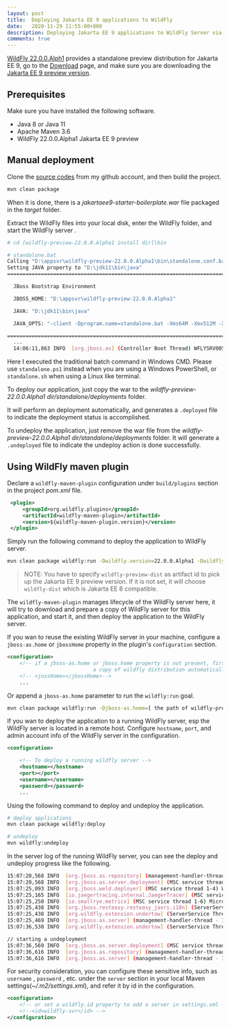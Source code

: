 ```yaml
---
layout: post
title:  Deploying Jakarta EE 9 applications to WildFly 
date:   2020-11-29 11:55:00+800
description: Deploying Jakarta EE 9 applications to WildFly Server via WildFly maven plugin.
comments: true
---
```



[WildFly 22.0.0.Alph1](https://www.wildfly.org/) provides a standalone preview distribution for Jakarta EE 9, go to the [Download](https://www.wildfly.org/downloads/) page, and make sure you are downloading the [Jakarta EE 9 preview version](https://download.jboss.org/wildfly/22.0.0.Alpha1/wildfly-preview-22.0.0.Alpha1.zip).

## Prerequisites 

Make sure you have installed the following software.
* Java 8 or Java 11 
* Apache Maven 3.6
* WildFly 22.0.0.Alpha1 Jakarta EE 9 preview

## Manual deployment

Clone the [source codes](https://github.com/hantsy/jakartaee9-starter-boilerplate) from my github account, and  then build the project.

```bash
mvn clean package
```

When it is done, there is a *jakartaee9-starter-boilerplate.war* file packaged in the *target* folder.

Extract the WildFly files into your local disk, enter the WildFly folder, and start the WildFly server .

```bash
# cd [wildfly-preview-22.0.0.Alpha1 install dir]\bin

# standalone.bat
Calling "D:\appsvr\wildfly-preview-22.0.0.Alpha1\bin\standalone.conf.bat"
Setting JAVA property to "D:\jdk11\bin\java"
===============================================================================

  JBoss Bootstrap Environment

  JBOSS_HOME: "D:\appsvr\wildfly-preview-22.0.0.Alpha1"

  JAVA: "D:\jdk11\bin\java"

  JAVA_OPTS: "-client -Dprogram.name=standalone.bat -Xms64M -Xmx512M -XX:MetaspaceSize=96M -XX:MaxMetaspaceSize=256m -Djava.net.preferIPv4Stack=true -Djboss.modules.system.pkgs=org.jboss.byteman  --add-exports=java.base/sun.nio.ch=ALL-UNNAMED --add-exports=jdk.unsupported/sun.misc=ALL-UNNAMED --add-exports=jdk.unsupported/sun.reflect=ALL-UNNAMED"

===============================================================================
  ...
  14:06:11,863 INFO  [org.jboss.as] (Controller Boot Thread) WFLYSRV0051: Admin console listening on http://127.0.0.1:9990
```

Here I executed the traditional batch command in Windows CMD. Please use `standalone.ps1` instead when you are using a Windows PowerShell, or `standalone.sh` when using a Linux like terminal.

To deploy our application,  just copy the war to the *wildfly-preview-22.0.0.Alpha1 dir/standalone/deployments* folder.

It will perform an deployment automatically,  and generates a `.deployed`  file to indicate the deployment status is accomplished. 

To undeploy the application,  just remove the war file from  the *wildfly-preview-22.0.0.Alpha1 dir/standalone/deployments* folder. It will generate a `.undeployed` file to indicate the undeploy action is done successfully.

## Using WildFly maven plugin

Declare a `wildfly-maven-plugin` configuration under `build/plugins` section in the project *pom.xml* file.

```xml
 <plugin>
     <groupId>org.wildfly.plugins</groupId>
     <artifactId>wildfly-maven-plugin</artifactId>
     <version>${wildfly-maven-plugin.version}</version>
 </plugin>
```
Simply run the following command to deploy the application to WildFly server.

```bash
mvn clean package wildfly:run -Dwildfly.version=22.0.0.Alpha1 -Dwildfly.artifactId=wildfly-preview-dist
```
> NOTE:  You have to specify `wildfly-preview-dist` as artifact id to pick up the Jakarta EE 9 preview version. If it is not set, it will choose `wildfly-dist` which is Jakarta EE 8 compatible.

The `wildfly-maven-plugin` manages lifecycle of the WildFly server here, it will try to download and prepare a  copy of WildFly server for this application, and start it, and then deploy the application to the WildFly server.

If you wan to reuse the existing WildFly server in your machine, configure a `jboss-as.home` or `jbossHome` property in the plugin's `configuration` section.

```xml
<configuration>
    <!-- if a jboss-as.home or jboss.home property is not present, firstly it will download
                            a copy of wildfly distribution automatically -->
    <!-- <jossHome></jbossHome>-->
    ...
```

Or append a `jboss-as.home` parameter to run the `wildfly:run` goal.

```bash
mvn clean package wildfly:run -Djboss-as.home=[ the path of wildfly-preview-22.0.0.Alpha1 install dir]
```

If you wan to  deploy the application to a running WildFly server, esp the WildFly server is located in a remote host. Configure `hostname`, `port`, and admin account info of the WildFly server in the configuration.

```xml
<configuration>

    <!-- To deploy a running wildfly server -->
    <hostname></hostname>
    <port></port>
    <username></username>
    <password></password>
    ...
```

Using the following command to deploy and undeploy the application.

```bash
# deploy applications
mvn clean package wildfly:deploy

# undeploy 
mvn wildfly:undeploy
```

In the server log of the running WildFly server, you can see the deploy and undeploy progress like the following.

```bash
15:07:20,568 INFO  [org.jboss.as.repository] (management-handler-thread - 1) WFLYDR0001: Content added at location D:\appsvr\wildfly-preview-22.0.0.Alpha1\standalone\data\content\9b\8908496997cd79b1bfa229ef2a24107315b429\content
15:07:20,568 INFO  [org.jboss.as.server.deployment] (MSC service thread 1-5) WFLYSRV0027: Starting deployment of "jakartaee9-starter-boilerplate.war" (runtime-name: "jakartaee9-starter-boilerplate.war")
15:07:25,093 INFO  [org.jboss.weld.deployer] (MSC service thread 1-4) WFLYWELD0003: Processing weld deployment jakartaee9-starter-boilerplate.war
15:07:25,165 INFO  [io.jaegertracing.internal.JaegerTracer] (MSC service thread 1-4) No shutdown hook registered: Please call close() manually on application shutdown.
15:07:25,250 INFO  [io.smallrye.metrics] (MSC service thread 1-6) MicroProfile: Metrics activated (SmallRye Metrics version: 2.4.4)
15:07:25,438 INFO  [org.jboss.resteasy.resteasy_jaxrs.i18n] (ServerService Thread Pool -- 87) RESTEASY002225: Deploying jakarta.ws.rs.core.Application: class com.example.JaxrsActivator$Proxy$_$$_WeldClientProxy
15:07:25,438 INFO  [org.wildfly.extension.undertow] (ServerService Thread Pool -- 87) WFLYUT0021: Registered web context: '/jakartaee9-starter-boilerplate' for server 'default-server'
15:07:25,469 INFO  [org.jboss.as.server] (management-handler-thread - 1) WFLYSRV0010: Deployed "jakartaee9-starter-boilerplate.war" (runtime-name : "jakartaee9-starter-boilerplate.war")
15:07:36,538 INFO  [org.wildfly.extension.undertow] (ServerService Thread Pool -- 87) WFLYUT0022: Unregistered web context: '/jakartaee9-starter-boilerplate' from server 'default-server'

// starting a undeployment
15:07:36,569 INFO  [org.jboss.as.server.deployment] (MSC service thread 1-1) WFLYSRV0028: Stopped deployment jakartaee9-starter-boilerplate.war (runtime-name: jakartaee9-starter-boilerplate.war) in 47ms
15:07:36,616 INFO  [org.jboss.as.repository] (management-handler-thread - 1) WFLYDR0002: Content removed from location D:\appsvr\wildfly-preview-22.0.0.Alpha1\standalone\data\content\9b\8908496997cd79b1bfa229ef2a24107315b429\content
15:07:36,616 INFO  [org.jboss.as.server] (management-handler-thread - 1) WFLYSRV0009: Undeployed "jakartaee9-starter-boilerplate.war" (runtime-name: "jakartaee9-starter-boilerplate.war")
```

For security consideration, you can configure these sensitive info, such as `username` , `password` , etc.  under the  `server` section  in your local Maven settings(*~/.m2/settings.xml*), and refer it by id in the configuration.

```xml
<configuration>
    <!-- or set a wildfly.id property to add a server in settings.xml -->
    <!--<id>wildfly-svr</id> -->
</configuration>
```





